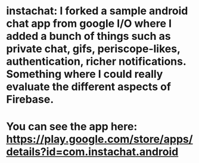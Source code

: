 # instachat: I forked a sample android chat app from google I/O where I added a bunch of things such as private chat, gifs, periscope-likes, authentication, richer notifications.  Something where I could really evaluate the different aspects of Firebase.
# You can see the app here: https://play.google.com/store/apps/details?id=com.instachat.android
